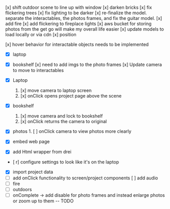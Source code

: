 <!-- for dev purposes only -->

[x] shift outdoor scene to line up with window
[x] darken bricks
[x] fix flickering trees
[x] fix lighting to be darker
[x] re-finalize the model. separate the interactables, the photos frames, and fix the guitar model.
[x] add fire
[x] add flickering to fireplace lights
[x] aws bucket for storing photos from the get go will make my overall life easier
[x] update models to load locally or via cdn
[x] position

[x] hover behavior for interactable objects needs to be implemented

- [x] laptop
- [x] bookshelf
      [x] need to add imgs to the photo frames
      [x] Update camera to move to interactables

- [x] Laptop
  1. [x] move camera to laptop screen
  2. [x] onClick opens project page above the scene
- [x] bookshelf
  1. [x] move camera and lock to bookshelf
  2. [x] onClick returns the camera to original
- [x] photos 1. [ ] onClick camera to view photos more clearly
- [x] embed web page
- [x] add Html wrapper from drei
- [ r] configure settings to look like it's on the laptop
- [x] import project data
- [ ] add onClick functionality to screen/project components
      [ ] add audio
- [ ] fire
- [ ] outdoors
- [ ] onComplete -> add disable for photo frames and instead enlarge photos or zoom up to them -- TODO

